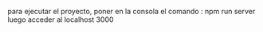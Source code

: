 
para ejecutar el proyecto, poner en la consola el comando : npm run server 
luego acceder al localhost 3000